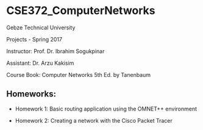 # CSE372_ComputerNetworks
Gebze Technical University

Projects - Spring 2017

Instructor: Prof. Dr. Ibrahim Sogukpinar

Assistant: Dr. Arzu Kakisim

Course Book: Computer Networks 5th Ed. by Tanenbaum

## Homeworks:

* Homework 1: Basic routing application using the OMNET++ environment

* Homework 2: Creating a network with the Cisco Packet Tracer 
